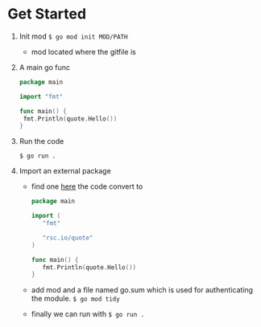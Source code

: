 # Get Started

1. Init mod
   `$ go mod init MOD/PATH`

   - mod located where the gitfile is
2. A main go func

   ```go
   package main

   import "fmt"

   func main() {
    fmt.Println(quote.Hello())
   }
   ```

3. Run the code

   `$ go run .`
4. Import an external package

   - find one [here](https://pkg.go.dev)
   the code convert to

      ```go
      package main

      import (
         "fmt"

         "rsc.io/quote"
      )

      func main() {
         fmt.Println(quote.Hello())
      }
      ```

   - add mod and a file named go.sum which is used for authenticating the module.
      `$ go mod tidy`
   - finally we can run with
   `$ go run .`
